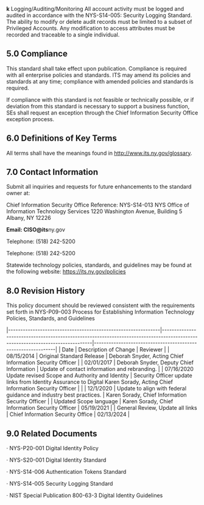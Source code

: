 **k** Logging/Auditing/Monitoring All account activity must be logged and audited in accordance with the NYS-S14-005: Security Logging Standard. The ability to modify or delete audit records must be limited to a subset of Privileged Accounts. Any modification to access attributes must be recorded and traceable to a single individual.

## **5.0 Compliance**

This standard shall take effect upon publication. Compliance is required with all enterprise policies and standards. ITS may amend its policies and standards at any time; compliance with amended policies and standards is required.

If compliance with this standard is not feasible or technically possible, or if deviation from this standard is necessary to support a business function, SEs shall request an exception through the Chief Information Security Office exception process.

## **6.0 Definitions of Key Terms**

All terms shall have the meanings found in http://www.its.ny.gov/glossary.

## **7.0 Contact Information**

Submit all inquiries and requests for future enhancements to the standard owner at:

Chief Information Security Office Reference: NYS-S14-013 NYS Office of Information Technology Services 1220 Washington Avenue, Building 5 Albany, NY 12226

**Email: CISO@its**ny.gov

Telephone: (518) 242-5200

Telephone: (518) 242-5200

Statewide technology policies, standards, and guidelines may be found at the following website: https://its.ny.gov/policies

## **8.0 Revision History**

This policy document should be reviewed consistent with the requirements set forth in NYS-P09-003 Process for Establishing Information Technology Policies, Standards, and Guidelines

|--------------------------------------------------------------|-------------------------------------------------------------------------------------------------------------------------------|--------------------------------------------------------------|
| Date                                                         | Description of Change                                                                                                         | Reviewer                                                     |
| 08/15/2014                                                   | Original Standard Release                                                                                                     | Deborah Snyder,  Acting Chief  Information  Security Officer |
| 02/01/2017                                                   | Deborah Snyder,  Deputy Chief  Information                                                                                    | Update of contact information and rebranding.                |
| 07/16/2020  Update revised Scope and Authority and  Identity | Security Officer  update links from Identity Assurance to Digital  Karen Sorady,  Acting Chief  Information  Security Officer |                                                              |
| 12/1/2020                                                    | Update to align with federal guidance and  industry best practices.                                                           | Karen Sorady,  Chief Information  Security Officer           |
| Updated Scope language                                       | Karen Sorady,  Chief Information  Security Officer                                                                            | 05/19/2021                                                   |
| General Review, Update all links                             | Chief Information  Security Office                                                                                            | 02/13/2024                                                   |

## **9.0 Related Documents**

· NYS-P20-001 Digital Identity Policy

· NYS-S20-001 Digital Identity Standard

· NYS-S14-006 Authentication Tokens Standard

· NYS-S14-005 Security Logging Standard

· NIST Special Publication 800-63-3 Digital Identity Guidelines